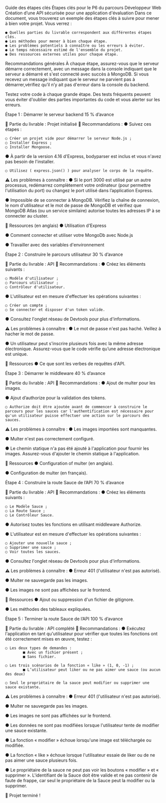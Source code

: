 Guide des étapes clés
Étapes clés pour le P6 du parcours Développeur Web
Création d’une API sécurisée pour une application d'évaluation
Dans ce document, vous trouverez un exemple des étapes clés à suivre pour mener à bien votre projet. Vous verrez :

    ● Quelles parties du livrable correspondent aux différentes étapes clés.
    ● Les méthodes pour mener à bien chaque étape.
    ● Les problèmes potentiels à connaître ou les erreurs à éviter.
    ● Le temps nécessaire estimé de l'ensemble du projet.
    ● Des ressources externes utiles pour chaque étape.
Recommandations générales
À chaque étape, assurez-vous que le serveur démarre correctement, avec un message dans la console indiquant que le serveur a démarré et s'est connecté avec succès à MongoDB. Si vous recevez un message indiquant que le serveur ne parvient pas à démarrer,vérifiez qu’il n’y ait pas d'erreur dans la console du backend.

Testez votre code à chaque grande étape. Des tests fréquents peuvent vous éviter d'oublier des parties importantes du code et vous alerter sur les erreurs.

Étape 1 : Démarrer le serveur backend
15 % d’avance

🎯 Partie du livrable :
    Projet initialisé
📌 Recommandations :
● Suivez ces étapes :

    ○ Créer un projet vide pour démarrer le serveur Node.js ;
    ○ Installer Express ;
    ○ Installer Mongoose.
● À partir de la version 4.16 d'Express, bodyparser est inclus et vous n'avez pas besoin de l'installer.

    ○ Utilisez ( express.json() ) pour analyser le corps de la requête.
⚠️ Les problèmes à connaître :
● Si le port 3000 est utilisé par un autre processus, redémarrez complètement votre ordinateur (pour permettre l'utilisation du port) ou changez le port utilisé dans l’application Express.

● Impossible de se connecter à MongoDB. Vérifiez la chaîne de connexion, le nom d'utilisateur et le mot de passe de MongoDB et vérifiez que MongoDB Atlas (ou un service similaire) autorise toutes les adresses IP à se connecter au cluster.

📃 Ressources (en anglais)
● Utilisation d'Express

● Comment connecter et utiliser votre MongoDb avec Node.js

● Travailler avec des variables d'environnement

Étape 2 : Construire le parcours utilisateur
30 % d’avance

🎯 Partie du livrable :
    API
📌 Recommandations :
● Créez les éléments suivants :

    ○ Modèle d'utilisateur ;
    ○ Parcours utilisateur ;
    ○ Contrôleur d'utilisateur.
● L'utilisateur est en mesure d'effectuer les opérations suivantes :

    ○ Créer un compte ;
    ○ Se connecter et disposer d'un token valide.
● Consultez l'onglet réseau de Devtools pour plus d'informations.

⚠️ Les problèmes à connaître :
● Le mot de passe n'est pas haché. Veillez à hacher le mot de passe.

● Un utilisateur peut s'inscrire plusieurs fois avec la même adresse électronique. Assurez-vous que le code vérifie qu’une adresse électronique est unique.

📃 Ressources
● Ce que sont les verbes de requêtes d'API.

Étape 3 : Démarrer le middleware
40 % d’avance

🎯 Partie du livrable :
    API
📌 Recommandations :
● Ajout de multer pour les images.

● Ajout d’authorize pour la validation des tokens.

    ○ Authorize doit être ajoutée avant de commencer à construire le parcours pour les sauces car l'authentification est nécessaire pour qu'un utilisateur puisse effectuer une action sur le parcours des sauces.
⚠️ Les problèmes à connaître :
● Les images importées sont manquantes.

● Multer n'est pas correctement configuré.

● Le chemin statique n'a pas été ajouté à l'application pour fournir les images. Assurez-vous d'ajouter le chemin statique à l'application.

📃 Ressources
● Configuration of multer (en anglais).

● Configuration de multer (en français).

Étape 4 : Construire la route Sauce de l’API
70 % d’avance

🎯 Partie du livrable :
    API
📌 Recommandations :
● Créez les éléments suivants :

    ○ Le Modèle Sauce ;
    ○ La Route Sauce ;
    ○ Le Contrôleur Sauce.
● Autorisez toutes les fonctions en utilisant middleware Authorize.

● L'utilisateur est en mesure d'effectuer les opérations suivantes :

    ○ Ajouter une nouvelle sauce ;
    ○ Supprimer une sauce ;
    ○ Voir toutes les sauces.
● Consultez l'onglet réseau de Devtools pour plus d'informations.

⚠️ Les problèmes à connaître :
● Erreur 401 (l'utilisateur n'est pas autorisé).

● Multer ne sauvegarde pas les images.

● Les images ne sont pas affichées sur le frontend.

📃 Ressources
● Ajout ou suppression d'un fichier de gitignore.

● Les méthodes des tableaux expliquées.

Étape 5 : Terminer la route Sauce de l’API
100 % d’avance

🎯 Partie du livrable :
    API complété
📌 Recommandations :
● Exécutez l'application en tant qu'utilisateur pour vérifier que toutes les fonctions ont été correctement mises en œuvre, testez :

    ○ Les deux types de demandes :
            ■ Avec un fichier présent ;
            ■ Sans fichier.
            
    ○ Les trois scénarios de la fonction « like » (1, 0, -1) ;
            ■ L’utilisateur peut liker ou ne pas aimer une sauce (ou aucun des deux)
            
    ○ Seul le propriétaire de la sauce peut modifier ou supprimer une sauce existante.
⚠️ Les problèmes à connaître :
● Erreur 401 (l'utilisateur n'est pas autorisé).

● Multer ne sauvegarde pas les images.

● Les images ne sont pas affichées sur le frontend.

● Les données ne sont pas modifiées lorsque l'utilisateur tente de modifier une sauce existante.

● La fonction « modifier » échoue lorsqu'une image est téléchargée ou modifiée.

● La fonction « like » échoue lorsque l'utilisateur essaie de liker ou de ne pas aimer une sauce plusieurs fois.

● Le propriétaire de la sauce ne peut pas voir les boutons « modifier » et « supprimer ». L'identifiant de la Sauce doit être valide et ne pas contenir de faute de frappe, car seul le propriétaire de la Sauce peut la modifier ou la supprimer.

🎉 Projet terminé !